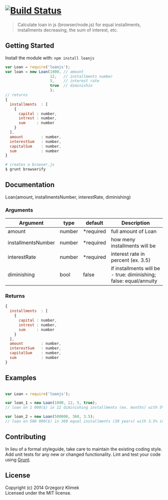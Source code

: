 #  [![Build Status](https://secure.travis-ci.org/kfiku/LoanJS.png?branch=master)](https://travis-ci.org/kfiku/LoanJS)

> Calculate loan in js (browser/node.js) for equal installments, installments decreasing, the sum of interest, etc.


## Getting Started

Install the module with: `npm install loanjs`

```js
var Loan = require('loanjs');
var loan = new Loan(1000, // amount
                    12,   // installments number
                    5,    // interest rate
                    true  // diminishin
                    ); 
// returns
{ 
  installments  : [
    {
      capital : number,
      intrest : number,
      sum     : number
    }
  ],
  amount        : number,
  interestSum   : number,
  capitalSum    : number,
  sum           : number
}
```


```sh
# creates a browser.js
$ grunt browserify
```



## Documentation

Loan(amount, installmentsNumber, interestRate, diminishing)

### Arguments
| Argument           | type   | default   | Description
| ------------------ | ------ | --------- | ------------------
| amount             | number | *required | full amount of Loan
| installmentsNumber | number | *required | how meny installments will be
| interestRate       | number | *required | interest rate in percent (ex. 3.5)
| diminishing        | bool   | false     | if installments will be - true: diminishing; false: equal/annuity

### Returns
```js
{ 
  installments  : [
    {
      capital : number,
      intrest : number,
      sum     : number
    }
  ],
  amount        : number,
  interestSum   : number,
  capitalSum    : number,
  sum           : number
}
```

## Examples

```js

var Loan = require('loanjs');

var loan_1 = new Loan(1000, 12, 5, true);
// loan on 1 000($) in 12 diminishing installments (ex. months) with 5% interest rate

var loan_2 = new Loan(500000, 360, 3.5);
// loan on 500 000($) in 360 equal installments (30 years) with 3.5% interest rate

```


## Contributing

In lieu of a formal styleguide, take care to maintain the existing coding style. Add unit tests for any new or changed functionality. Lint and test your code using [Grunt](http://gruntjs.com).


## License

Copyright (c) 2014 Grzegorz Klimek  
Licensed under the MIT license.
